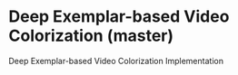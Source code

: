 # Deep Exemplar-based Video Colorization (master)
Deep Exemplar-based Video Colorization Implementation
